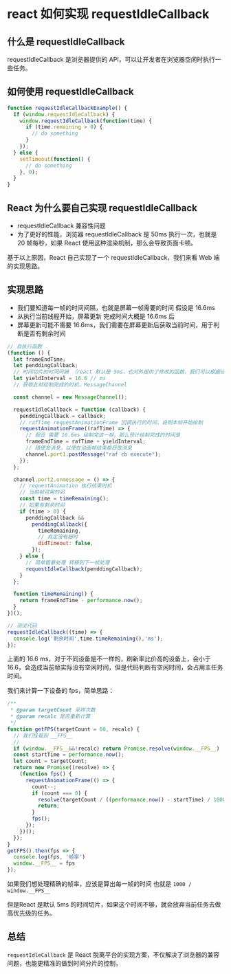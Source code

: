 # react 如何实现 requestIdleCallback

## 什么是 requestIdleCallback

requestIdleCallback 是浏览器提供的 API，可以让开发者在浏览器空闲时执行一些任务。

## 如何使用 requestIdleCallback

```javascript
function requestIdleCallbackExample() {
  if (window.requestIdleCallback) {
    window.requestIdleCallback(function(time) {
      if (time.remaining > 0) {
        // do something
      }
    });
  } else {
    setTimeout(function() {
      // do something
    }, 0);
  }
}
```
## React 为什么要自己实现 requestIdleCallback

- requestIdleCallback 兼容性问题
- 为了更好的性能，浏览器 requestIdleCallback 是 50ms 执行一次，也就是 20 帧每秒，如果 React 使用这种渲染机制，那么会导致页面卡顿。

基于以上原因，React 自己实现了一个 requestIdleCallback，我们来看 Web 端的实现思路。

## 实现思路

- 我们要知道每一帧的时间间隔，也就是屏幕一帧需要的时间 假设是 16.6ms
- 从执行当前线程开始，屏幕更新 完成时间大概是 16.6ms 后
- 屏幕更新可能不需要 16.6ms，我们需要在屏幕更新后获取当前时间，用于判断是否有剩余时间

```js
// 自执行函数
(function () {
  let frameEndTime;
  let penddingCallback;
  // 时间切片的时间间隔 （react 默认是 5ms，也对外提供了修改的函数，我们可以根据设备的刷新率做取舍）
  let yieldInterval = 16.6 // ms
  // 获取此帧绘制完成的时机，MessageChannel

  const channel = new MessageChannel();

  requestIdleCallback = function (callback) {
    penddingCallback = callback;
    // rafTime requestAnimationFrame 回调执行的时间，说明本帧开始绘制
    requestAnimationFrame((rafTime) => {
      // 假设 需要 16.6ms 绘制完这一帧，那么预计绘制完成的时间是
      frameEndTime = rafTime + yieldInterval;
      // 随便发消息，以便在动画帧结束能获取消息
      channel.port1.postMessage("raf cb execute");
    });
  };

  channel.port2.onmessage = () => {
    // requestAnimation 执行结束时机
    // 当前帧可用时间
    const time = timeRemaining();
    // 如果有剩余时间
    if (time > 0) {
      penddingCallback &&
        penddingCallback({
          timeRemaining,
          // 肯定没有超时
          didTimeout: false,
        });
    } else {
      // 简单粗暴处理 转移到下一帧处理
      requestIdleCallback(penddingCallback);
    }
  };

  function timeRemaining() {
    return frameEndTime - performance.now();
  }
})();

// 测试代码
requestIdleCallback((time) => {
  console.log('剩余时间',time.timeRemaining(),'ms');
});

```


上面的 16.6 ms，对于不同设备是不一样的，刷新率比价高的设备上，会小于 16.6，会造成当前帧实际没有空闲时间，但是代码判断有空闲时间，会占用主任务时间。

我们来计算一下设备的 fps，简单思路：

```js
/**
 * @param targetCount 采样次数
 * @param recalc 是否重新计算
 */
function getFPS(targetCount = 60, recalc) {
  // 我们挂载到 __FPS__
  // 
  if (window.__FPS__&&!recalc) return Promise.resolve(window.__FPS__)
  const startTime = performance.now();
  let count = targetCount;
  return new Promise((resolve) => {
    (function fps() {
      requestAnimationFrame(() => {
        count--;
        if (count === 0) {
          resolve(targetCount / ((performance.now() - startTime) / 1000));
          return;
        }
        fps();
      });
    })();
  });
}
getFPS().then(fps => {
  console.log(fps, '帧率')
  window.__FPS__ = fps
});

```

如果我们想处理精确的帧率，应该是算出每一帧的时间 也就是 `1000 / window.__FPS__`

但是React 是默认 5ms 的时间切片，如果这个时间不够，就会放弃当前任务去做高优先级的任务。


## 总结

`requestIdleCallback` 是 React 脱离平台的实现方案，不仅解决了浏览器的兼容问题，也能更精准的做到时间分片的控制，